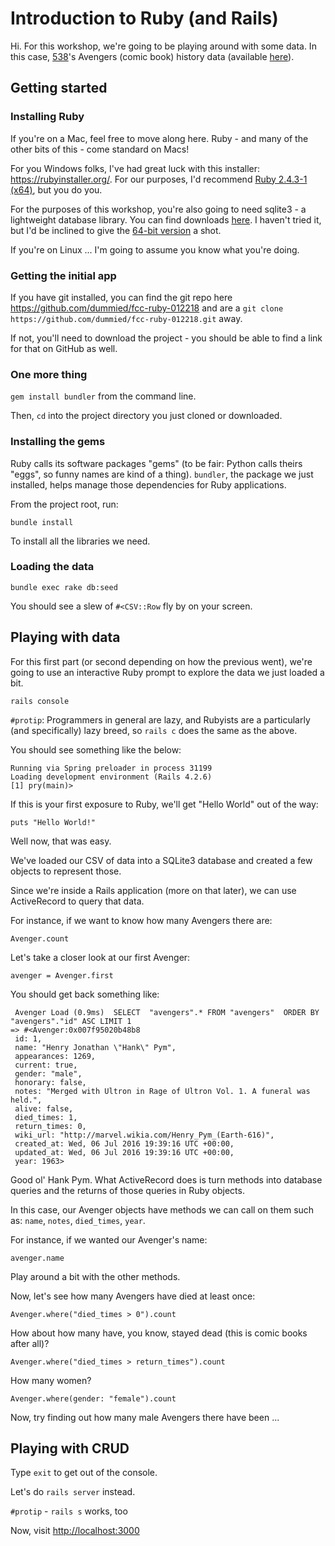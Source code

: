 # Introduction to Ruby (and Rails)

Hi. For this workshop, we're going to be playing around with some data.
In this case, [538](http://fivethirtyeight.com/)'s Avengers (comic book) history data (available
[here](https://github.com/fivethirtyeight/data/tree/master/avengers)).

## Getting started

### Installing Ruby

If you're on a Mac, feel free to move along here. Ruby - and many of the
other bits of this - come standard on Macs!

For you Windows folks, I've had great luck with this installer: <https://rubyinstaller.org/>. For our purposes, I'd recommend [Ruby 2.4.3-1 (x64)](https://github.com/oneclick/rubyinstaller2/releases/download/rubyinstaller-2.4.3-1/rubyinstaller-2.4.3-1-x64.exe), but you do you.

For the purposes of this workshop, you're also going to need sqlite3 - a
lightweight database library. You can find downloads [here](https://www.sqlite.org/download.html). I haven't tried it, but I'd be inclined to give the [64-bit version](https://www.sqlite.org/2018/sqlite-dll-win64-x64-3220000.zip) a shot.

If you're on Linux ... I'm going to assume you know what you're doing.

### Getting the initial app

If you have git installed, you can find the git repo here <https://github.com/dummied/fcc-ruby-012218> and
are a `git clone https://github.com/dummied/fcc-ruby-012218.git` away.

If not, you'll need to download the project - you should be able to find
a link for that on GitHub as well.

### One more thing

`gem install bundler` from the command line.

Then, `cd` into the project directory you just cloned or downloaded.

### Installing the gems

Ruby calls its software packages "gems" (to be fair: Python calls theirs
"eggs", so funny names are kind of a thing). `bundler`, the package we
just installed, helps manage those dependencies for Ruby applications.

From the project root, run:

`bundle install`

To install all the libraries we need.

### Loading the data

`bundle exec rake db:seed`

You should see a slew of `#<CSV::Row` fly by on your screen.

## Playing with data

For this first part (or second depending on how the previous went),
we're going to use an interactive Ruby prompt to explore the data we
just loaded a bit.

`rails console`

`#protip`: Programmers in general are lazy, and Rubyists are a
particularly (and specifically) lazy breed, so `rails c` does the same
as the above.

You should see something like the below:

```
Running via Spring preloader in process 31199
Loading development environment (Rails 4.2.6)
[1] pry(main)>
```

If this is your first exposure to Ruby, we'll get "Hello World" out of
the way:

`puts "Hello World!"`

Well now, that was easy.

We've loaded our CSV of data into a SQLite3 database and created a few
objects to represent those.

Since we're inside a Rails application (more on that later), we can use
ActiveRecord to query that data.

For instance, if we want to know how many Avengers there are:

`Avenger.count`

Let's take a closer look at our first Avenger:

`avenger = Avenger.first`

You should get back something like:

```
 Avenger Load (0.9ms)  SELECT  "avengers".* FROM "avengers"  ORDER BY "avengers"."id" ASC LIMIT 1
=> #<Avenger:0x007f95020b48b8
 id: 1,
 name: "Henry Jonathan \"Hank\" Pym",
 appearances: 1269,
 current: true,
 gender: "male",
 honorary: false,
 notes: "Merged with Ultron in Rage of Ultron Vol. 1. A funeral was held.",
 alive: false,
 died_times: 1,
 return_times: 0,
 wiki_url: "http://marvel.wikia.com/Henry_Pym_(Earth-616)",
 created_at: Wed, 06 Jul 2016 19:39:16 UTC +00:00,
 updated_at: Wed, 06 Jul 2016 19:39:16 UTC +00:00,
 year: 1963>
```

Good ol' Hank Pym. What ActiveRecord does is turn methods into database
queries and the returns of those queries in Ruby objects.

In this case, our Avenger objects have methods we can call on them such
as: `name`, `notes`, `died_times`, `year`.

For instance, if we wanted our Avenger's name:

`avenger.name`

Play around a bit with the other methods.

Now, let's see how many Avengers have died at least once:

`Avenger.where("died_times > 0").count`

How about how many have, you know, stayed dead (this is comic books
after all)?

`Avenger.where("died_times > return_times").count`

How many women?

`Avenger.where(gender: "female").count`

Now, try finding out how many male Avengers there have been ...

## Playing with CRUD

Type `exit` to get out of the console.

Let's do `rails server` instead.

`#protip` - `rails s` works, too

Now, visit <http://localhost:3000>
